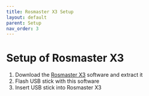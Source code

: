 ```yaml
---
title: Rosmaster X3 Setup
layout: default
parent: Setup
nav_order: 3
---
```


# Setup of Rosmaster X3
1. Download the [Rosmaster X3](https://drive.google.com/drive/folders/1nyf-BhgrBftryZCUAIYJwh2Tsl45R1Ju) software and extract it
2. Flash USB stick with this software
3. Insert USB stick into Rosmaster X3
